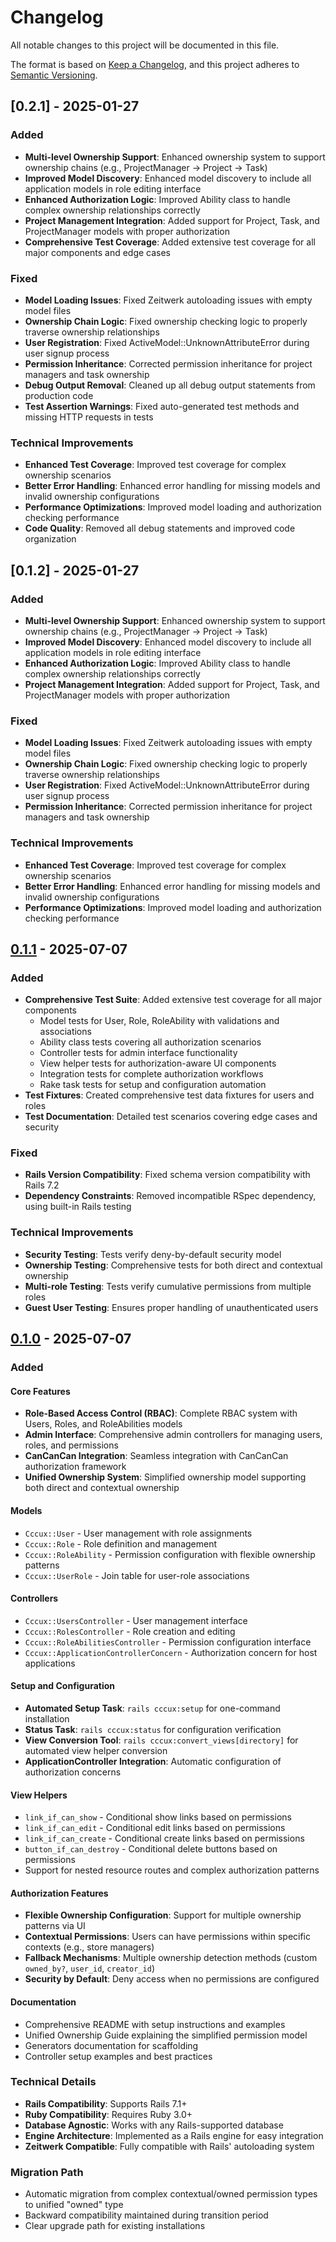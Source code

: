 # Changelog

All notable changes to this project will be documented in this file.

The format is based on [Keep a Changelog](https://keepachangelog.com/en/1.0.0/),
and this project adheres to [Semantic Versioning](https://semver.org/spec/v2.0.0.html).

## [0.2.1] - 2025-01-27

### Added
- **Multi-level Ownership Support**: Enhanced ownership system to support ownership chains (e.g., ProjectManager → Project → Task)
- **Improved Model Discovery**: Enhanced model discovery to include all application models in role editing interface
- **Enhanced Authorization Logic**: Improved Ability class to handle complex ownership relationships correctly
- **Project Management Integration**: Added support for Project, Task, and ProjectManager models with proper authorization
- **Comprehensive Test Coverage**: Added extensive test coverage for all major components and edge cases

### Fixed
- **Model Loading Issues**: Fixed Zeitwerk autoloading issues with empty model files
- **Ownership Chain Logic**: Fixed ownership checking logic to properly traverse ownership relationships
- **User Registration**: Fixed ActiveModel::UnknownAttributeError during user signup process
- **Permission Inheritance**: Corrected permission inheritance for project managers and task ownership
- **Debug Output Removal**: Cleaned up all debug output statements from production code
- **Test Assertion Warnings**: Fixed auto-generated test methods and missing HTTP requests in tests

### Technical Improvements
- **Enhanced Test Coverage**: Improved test coverage for complex ownership scenarios
- **Better Error Handling**: Enhanced error handling for missing models and invalid ownership configurations
- **Performance Optimizations**: Improved model loading and authorization checking performance
- **Code Quality**: Removed all debug statements and improved code organization

## [0.1.2] - 2025-01-27

### Added
- **Multi-level Ownership Support**: Enhanced ownership system to support ownership chains (e.g., ProjectManager → Project → Task)
- **Improved Model Discovery**: Enhanced model discovery to include all application models in role editing interface
- **Enhanced Authorization Logic**: Improved Ability class to handle complex ownership relationships correctly
- **Project Management Integration**: Added support for Project, Task, and ProjectManager models with proper authorization

### Fixed
- **Model Loading Issues**: Fixed Zeitwerk autoloading issues with empty model files
- **Ownership Chain Logic**: Fixed ownership checking logic to properly traverse ownership relationships
- **User Registration**: Fixed ActiveModel::UnknownAttributeError during user signup process
- **Permission Inheritance**: Corrected permission inheritance for project managers and task ownership

### Technical Improvements
- **Enhanced Test Coverage**: Improved test coverage for complex ownership scenarios
- **Better Error Handling**: Enhanced error handling for missing models and invalid ownership configurations
- **Performance Optimizations**: Improved model loading and authorization checking performance

## [0.1.1] - 2025-07-07

### Added
- **Comprehensive Test Suite**: Added extensive test coverage for all major components
  - Model tests for User, Role, RoleAbility with validations and associations
  - Ability class tests covering all authorization scenarios
  - Controller tests for admin interface functionality  
  - View helper tests for authorization-aware UI components
  - Integration tests for complete authorization workflows
  - Rake task tests for setup and configuration automation
- **Test Fixtures**: Created comprehensive test data fixtures for users and roles
- **Test Documentation**: Detailed test scenarios covering edge cases and security

### Fixed
- **Rails Version Compatibility**: Fixed schema version compatibility with Rails 7.2
- **Dependency Constraints**: Removed incompatible RSpec dependency, using built-in Rails testing

### Technical Improvements
- **Security Testing**: Tests verify deny-by-default security model
- **Ownership Testing**: Comprehensive tests for both direct and contextual ownership
- **Multi-role Testing**: Tests verify cumulative permissions from multiple roles
- **Guest User Testing**: Ensures proper handling of unauthenticated users

## [0.1.0] - 2025-07-07

### Added

#### Core Features
- **Role-Based Access Control (RBAC)**: Complete RBAC system with Users, Roles, and RoleAbilities models
- **Admin Interface**: Comprehensive admin controllers for managing users, roles, and permissions
- **CanCanCan Integration**: Seamless integration with CanCanCan authorization framework
- **Unified Ownership System**: Simplified ownership model supporting both direct and contextual ownership

#### Models
- `Cccux::User` - User management with role assignments
- `Cccux::Role` - Role definition and management
- `Cccux::RoleAbility` - Permission configuration with flexible ownership patterns
- `Cccux::UserRole` - Join table for user-role associations

#### Controllers
- `Cccux::UsersController` - User management interface
- `Cccux::RolesController` - Role creation and editing
- `Cccux::RoleAbilitiesController` - Permission configuration interface
- `Cccux::ApplicationControllerConcern` - Authorization concern for host applications

#### Setup and Configuration
- **Automated Setup Task**: `rails cccux:setup` for one-command installation
- **Status Task**: `rails cccux:status` for configuration verification
- **View Conversion Tool**: `rails cccux:convert_views[directory]` for automated view helper conversion
- **ApplicationController Integration**: Automatic configuration of authorization concerns

#### View Helpers
- `link_if_can_show` - Conditional show links based on permissions
- `link_if_can_edit` - Conditional edit links based on permissions
- `link_if_can_create` - Conditional create links based on permissions
- `button_if_can_destroy` - Conditional delete buttons based on permissions
- Support for nested resource routes and complex authorization patterns

#### Authorization Features
- **Flexible Ownership Configuration**: Support for multiple ownership patterns via UI
- **Contextual Permissions**: Users can have permissions within specific contexts (e.g., store managers)
- **Fallback Mechanisms**: Multiple ownership detection methods (custom `owned_by?`, `user_id`, `creator_id`)
- **Security by Default**: Deny access when no permissions are configured

#### Documentation
- Comprehensive README with setup instructions and examples
- Unified Ownership Guide explaining the simplified permission model
- Generators documentation for scaffolding
- Controller setup examples and best practices

### Technical Details
- **Rails Compatibility**: Supports Rails 7.1+ 
- **Ruby Compatibility**: Requires Ruby 3.0+
- **Database Agnostic**: Works with any Rails-supported database
- **Engine Architecture**: Implemented as a Rails engine for easy integration
- **Zeitwerk Compatible**: Fully compatible with Rails' autoloading system

### Migration Path
- Automatic migration from complex contextual/owned permission types to unified "owned" type
- Backward compatibility maintained during transition period
- Clear upgrade path for existing installations

[0.1.1]: https://github.com/bagus1/cccux/releases/tag/v0.1.1
[0.1.0]: https://github.com/bagus1/cccux/releases/tag/v0.1.0 